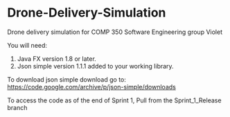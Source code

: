 # Drone-Delivery-Simulation
Drone delivery simulation for COMP 350 Software Engineering group Violet

You will need: 
1) Java FX version 1.8 or later.
2) Json simple version 1.1.1 added to your working library. 
 
 To download json simple download go to: https://code.google.com/archive/p/json-simple/downloads

To access the code as of the end of Sprint 1, Pull from the Sprint_1_Release branch
